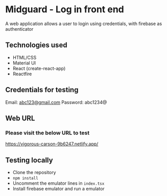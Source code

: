 # Midguard - Log in front end 
A web application allows a user to login using credentials, with firebase as authenticator

## Technologies used
- HTML/CSS
- Material UI 
- React (create-react-app)
- Reactfire

## Credentials for testing 
Email: abc123@gmail.com
Password: abc1234@

## Web URL 
### Please visit the below URL to test
https://vigorous-carson-9b6247.netlify.app/

## Testing locally 
* Clone the repository 
* `npm install`
* Uncomment the emulator lines in `index.tsx`
* Install firebase emulator and run a emulator 